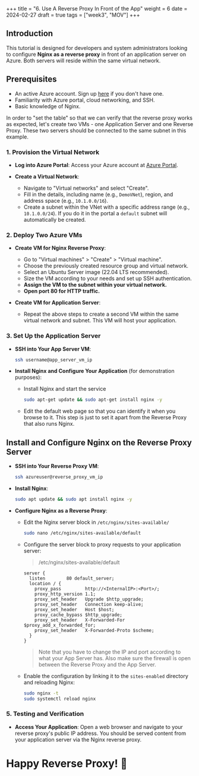 +++
title = "6. Use A Reverse Proxy In Front of the App"
weight = 6
date = 2024-02-27
draft = true
tags = ["week3", "MOV"]
+++

## Introduction

This tutorial is designed for developers and system administrators looking to configure **Nginx as a reverse proxy** in front of an application server on Azure. Both servers will reside within the same virtual network.

## Prerequisites

- An active Azure account. Sign up [here](https://azure.microsoft.com/) if you don't have one.
- Familiarity with Azure portal, cloud networking, and SSH.
- Basic knowledge of Nginx.

In order to "set the table" so that we can verify that the reverse proxy works as expected, let's create two VMs - one Application Server and one Reverse Proxy. These two servers should be connected to the same subnet in this example.

### 1. **Provision the Virtual Network**

- **Log into Azure Portal**: Access your Azure account at [Azure Portal](https://portal.azure.com/).

- **Create a Virtual Network**:
  - Navigate to "Virtual networks" and select "Create".
  - Fill in the details, including name (e.g., `DemoVNet`), region, and address space (e.g., `10.1.0.0/16`).
  - Create a subnet within the VNet with a specific address range (e.g., `10.1.0.0/24`). If you do it in the portal a `default` subnet will automatically be created.

### 2. **Deploy Two Azure VMs**

- **Create VM for Nginx Reverse Proxy**:
  - Go to "Virtual machines" > "Create" > "Virtual machine".
  - Choose the previously created resource group and virtual network.
  - Select an Ubuntu Server image (22.04 LTS recommended).
  - Size the VM according to your needs and set up SSH authentication.
  - **Assign the VM to the subnet within your virtual network.**
  - **Open port 80 for HTTP traffic.**

- **Create VM for Application Server**:
  - Repeat the above steps to create a second VM within the same virtual network and subnet. This VM will host your application.

### 3. **Set Up the Application Server**

- **SSH into Your App Server VM**:

  ```bash
  ssh username@app_server_vm_ip
  ```
  
- **Install Nginx and Configure Your Application** (for demonstration purposes):
  - Install Nginx and start the service

    ```bash
    sudo apt-get update && sudo apt-get install nginx -y
    ```

  - Edit the default web page so that you can identify it when you browse to it. This step is just to set it apart from the Reverse Proxy that also runs Nginx.

## Install and Configure Nginx on the Reverse Proxy Server

- **SSH into Your Reverse Proxy VM**:

  ```bash
  ssh azureuser@reverse_proxy_vm_ip
  ```
- **Install Nginx**:

  ```bash
  sudo apt update && sudo apt install nginx -y
  ```
- **Configure Nginx as a Reverse Proxy**:
  - Edit the Nginx server block in `/etc/nginx/sites-available/`
	  
	  ```bash
	  sudo nano /etc/nginx/sites-available/default
	  ```
  - Configure the server block to proxy requests to your application server:

    > /etc/nginx/sites-available/default
  
    ```nginx
    server {
      listen        80 default_server;
      location / {
        proxy_pass         http://<InternalIP>:<Port>/;
        proxy_http_version 1.1;
        proxy_set_header   Upgrade $http_upgrade;
        proxy_set_header   Connection keep-alive;
        proxy_set_header   Host $host;
        proxy_cache_bypass $http_upgrade;
        proxy_set_header   X-Forwarded-For $proxy_add_x_forwarded_for;
        proxy_set_header   X-Forwarded-Proto $scheme;
      }
    }
    ```
	  
    > Note that you have to change the IP and port according to what your App Server has. Also make sure the firewall is open between the Reverse Proxy and the App Server.

  - Enable the configuration by linking it to the `sites-enabled` directory and reloading Nginx:
  
    ```bash
    sudo nginx -t
    sudo systemctl reload nginx
    ```

### 5. **Testing and Verification**

- **Access Your Application**: Open a web browser and navigate to your reverse proxy's public IP address. You should be served content from your application server via the Nginx reverse proxy.



# Happy Reverse Proxy! 🚀